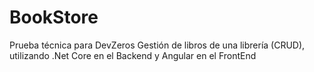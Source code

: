 # BookStore

Prueba técnica para DevZeros 
Gestión de libros de una librería (CRUD), utilizando .Net Core en el Backend y Angular en el FrontEnd
